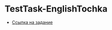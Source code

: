 # TestTask-EnglishTochka
* [Ссылка на задание](https://powerhair.github.io/TestTask-EnglishTochka/)
